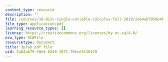 ```yaml
---
content_type: resource
description: ''
file: /courses/18-01sc-single-variable-calculus-fall-2010/2a64ab7950e4b2401071f9ece3138129_Bv9kVDcj7yo.pdf
file_type: application/pdf
learning_resource_types: []
license: https://creativecommons.org/licenses/by-nc-sa/4.0/
ocw_type: OCWFile
resourcetype: Document
title: 3play pdf file
uid: 2a64ab79-50e4-b240-1071-f9ece3138129
---
```

